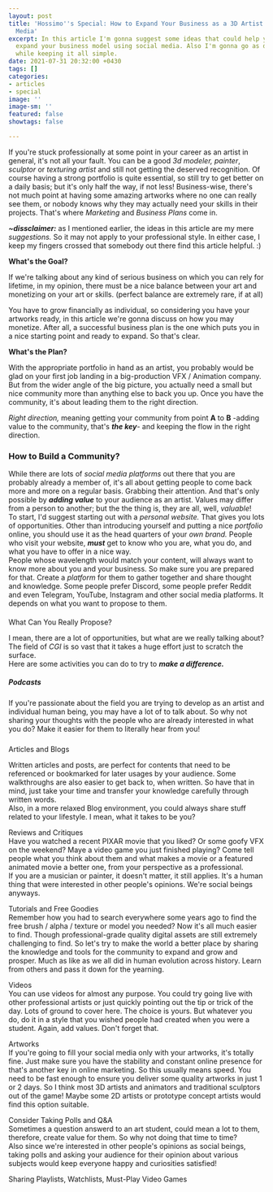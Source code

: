 ```yaml
---
layout: post
title: 'Hossimo''s Special: How to Expand Your Business as a 3D Artist Using Social
  Media'
excerpt: In this article I'm gonna suggest some ideas that could help you create or
  expand your business model using social media. Also I'm gonna go as deep as possible
  while keeping it all simple.
date: 2021-07-31 20:32:00 +0430
tags: []
categories:
- articles
- special
image: ''
image-sm: ''
featured: false
showtags: false

---
```

If you're stuck professionally at some point in your career as an artist in general, it's not all your fault. You can be a good _3d modeler, painter_, _sculptor_ or _texturing artist_ and still not getting the deserved recognition. Of course having a strong portfolio is quite essential, so still try to get better on a daily basis; but it's only half the way, if not less! Business-wise, there's not much point at having some amazing artworks where no one can really see them, or nobody knows why they may actually need your skills in their projects. That's where _Marketing_ and _Business Plans_ come in.

**_\~dissclaimer:_** as I mentioned earlier, the ideas in this article are my mere _suggestions._ So it may not apply to your professional style. In either case, I keep my fingers crossed that somebody out there find this article helpful. :)

**What's the Goal?**

If we're talking about any kind of serious business on which you can rely for lifetime, in my opinion, there must be a nice balance between your art and monetizing on your art or skills. (perfect balance are extremely rare, if at all)

You have to grow financially as individual, so considering you have your artworks ready, in this article we're gonna discuss on how you may monetize. After all, a successful business plan is the one which puts you in a nice starting point and ready to expand. So that's clear.

**What's the Plan?**

With the appropriate portfolio in hand as an artist, you probably would be glad on your first job landing in a big-production VFX / Animation company. But from the wider angle of the big picture, you actually need a small but nice community more than anything else to back you up. Once you have the community, it's about leading them to the right direction.

_Right direction,_ meaning getting your community from point **A** to **B** -adding value to the community, that's **_the key_**- and keeping the flow in the right direction.

### How to Build a Community?

  
While there are lots of _social media platforms_ out there that you are probably already a member of, it's all about getting people to come back more and more on a regular basis. Grabbing their attention. And that's only possible by **_adding value_** to your audience as an artist. Values may differ from a person to another; but the the thing is, they are all, well, _valuable_!  
To start, I'd suggest starting out with a _personal website._ That gives you lots of opportunities. Other than introducing yourself and putting a nice _portfolio_ online, you should use it as the head quarters of your _own brand._ People who visit your website, **_must_** get to know who you are, what you do, and what you have to offer in a nice way.  
People whose wavelength would match your content, will always want to know more about you and your business. So make sure you are prepared for that. Create a _platform_ for them to gather together and share thought and knowledge. Some people prefer Discord, some people prefer Reddit and even Telegram, YouTube, Instagram and other social media platforms. It depends on what you want to propose to them.

####   
What Can You Really Propose?

  
I mean, there are a lot of opportunities, but what are we really talking about?  
The field of _CGI_ is so vast that it takes a huge effort just to scratch the surface.  
Here are some activities you can do to try to **_make a difference._**

##### Podcasts

If you're passionate about the field you are trying to develop as an artist and individual human being, you may have a lot of to talk about. So why not sharing your thoughts with the people who are already interested in what you do? Make it easier for them to literally hear from you!

#####   
Articles and Blogs

Written articles and posts, are perfect for contents that need to be referenced or bookmarked for later usages by your audience. Some walkthroughs are also easier to get back to, when written. So have that in mind, just take your time and transfer your knowledge carefully through written words.  
Also, in a more relaxed Blog environment, you could always share stuff related to your lifestyle. I mean, what it takes to be you?  
  
Reviews and Critiques  
Have you watched a recent PIXAR movie that you liked? Or some goofy VFX on the weekend? Maye a video game you just finished playing? Come tell people what you think about them and what makes a movie or a featured animated movie a better one, from your perspective as a professional.  
If you are a musician or painter, it doesn't matter, it still applies. It's a human thing that were interested in other people's opinions. We're social beings anyways.   
  
Tutorials and Free Goodies  
Remember how you had to search everywhere some years ago to find the free brush / alpha / texture or model you needed? Now it's all much easier to find. Though professional-grade quality digital assets are still extremely challenging to find. So let's try to make the world a better place by sharing the knowledge and tools for the community to expand and grow and prosper. Much as like as we all did in human evolution across history. Learn from others and pass it down for the yearning.  
  
Videos  
You can use videos for almost any purpose. You could try going live with other professional artists or just quickly pointing out the tip or trick of the day. Lots of ground to cover here. The choice is yours. But whatever you do, do it in a style that you wished people had created when you were a student. Again, add values. Don't forget that.  
  
Artworks  
If you're going to fill your social media only with your artworks, it's totally fine. Just make sure you have the stability and constant online presence for that's another key in online marketing. So this usually means speed. You need to be fast enough to ensure you deliver some quality artworks in just 1 or 2 days. So I think most 3D artists and animators and traditional sculptors out of the game! Maybe some 2D artists or prototype concept artists would find this option suitable.  
  
Consider Taking Polls and Q&A  
Sometimes a question answerd to an art student, could mean a lot to them, therefore, create value for them. So why not doing that time to time?  
Also since we're interested in other people's opinions as social beings, taking polls and asking your audience for their opinion about various subjects would keep everyone happy and curiosities satisfied!  
  
Sharing Playlists, Watchlists, Must-Play Video Games